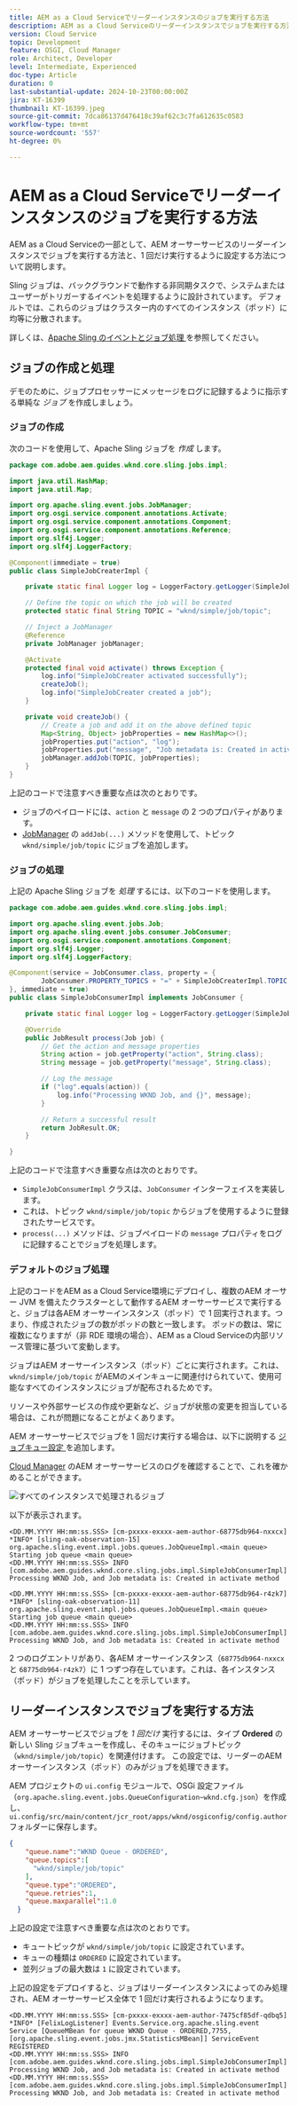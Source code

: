 ```yaml
---
title: AEM as a Cloud Serviceでリーダーインスタンスのジョブを実行する方法
description: AEM as a Cloud Serviceのリーダーインスタンスでジョブを実行する方法を説明します。
version: Cloud Service
topic: Development
feature: OSGI, Cloud Manager
role: Architect, Developer
level: Intermediate, Experienced
doc-type: Article
duration: 0
last-substantial-update: 2024-10-23T00:00:00Z
jira: KT-16399
thumbnail: KT-16399.jpeg
source-git-commit: 7dca86137d476418c39af62c3c7fa612635c0583
workflow-type: tm+mt
source-wordcount: '557'
ht-degree: 0%

---
```



# AEM as a Cloud Serviceでリーダーインスタンスのジョブを実行する方法

AEM as a Cloud Serviceの一部として、AEM オーサーサービスのリーダーインスタンスでジョブを実行する方法と、1 回だけ実行するように設定する方法について説明します。

Sling ジョブは、バックグラウンドで動作する非同期タスクで、システムまたはユーザーがトリガーするイベントを処理するように設計されています。 デフォルトでは、これらのジョブはクラスター内のすべてのインスタンス（ポッド）に均等に分散されます。

詳しくは、[Apache Sling のイベントとジョブ処理 ](https://sling.apache.org/documentation/bundles/apache-sling-eventing-and-job-handling.html) を参照してください。

## ジョブの作成と処理

デモのために、ジョブプロセッサーにメッセージをログに記録するように指示する単純な _ジョブ_ を作成しましょう。

### ジョブの作成

次のコードを使用して、Apache Sling ジョブを _作成_ します。

```java
package com.adobe.aem.guides.wknd.core.sling.jobs.impl;

import java.util.HashMap;
import java.util.Map;

import org.apache.sling.event.jobs.JobManager;
import org.osgi.service.component.annotations.Activate;
import org.osgi.service.component.annotations.Component;
import org.osgi.service.component.annotations.Reference;
import org.slf4j.Logger;
import org.slf4j.LoggerFactory;

@Component(immediate = true)
public class SimpleJobCreaterImpl {

    private static final Logger log = LoggerFactory.getLogger(SimpleJobCreaterImpl.class);

    // Define the topic on which the job will be created
    protected static final String TOPIC = "wknd/simple/job/topic";

    // Inject a JobManager
    @Reference
    private JobManager jobManager;

    @Activate
    protected final void activate() throws Exception {
        log.info("SimpleJobCreater activated successfully");
        createJob();
        log.info("SimpleJobCreater created a job");
    }

    private void createJob() {
        // Create a job and add it on the above defined topic
        Map<String, Object> jobProperties = new HashMap<>();
        jobProperties.put("action", "log");
        jobProperties.put("message", "Job metadata is: Created in activate method");
        jobManager.addJob(TOPIC, jobProperties);
    }
}
```

上記のコードで注意すべき重要な点は次のとおりです。

- ジョブのペイロードには、`action` と `message` の 2 つのプロパティがあります。
- [JobManager](https://javadoc.io/doc/com.adobe.aem/aem-sdk-api/latest/org/apache/sling/event/jobs/JobManager.html) の `addJob(...)` メソッドを使用して、トピック `wknd/simple/job/topic` にジョブを追加します。

### ジョブの処理

上記の Apache Sling ジョブを _処理_ するには、以下のコードを使用します。

```java
package com.adobe.aem.guides.wknd.core.sling.jobs.impl;

import org.apache.sling.event.jobs.Job;
import org.apache.sling.event.jobs.consumer.JobConsumer;
import org.osgi.service.component.annotations.Component;
import org.slf4j.Logger;
import org.slf4j.LoggerFactory;

@Component(service = JobConsumer.class, property = {
        JobConsumer.PROPERTY_TOPICS + "=" + SimpleJobCreaterImpl.TOPIC
}, immediate = true)
public class SimpleJobConsumerImpl implements JobConsumer {

    private static final Logger log = LoggerFactory.getLogger(SimpleJobConsumerImpl.class);

    @Override
    public JobResult process(Job job) {
        // Get the action and message properties
        String action = job.getProperty("action", String.class);
        String message = job.getProperty("message", String.class);

        // Log the message
        if ("log".equals(action)) {
            log.info("Processing WKND Job, and {}", message);
        }

        // Return a successful result
        return JobResult.OK;
    }

}
```

上記のコードで注意すべき重要な点は次のとおりです。

- `SimpleJobConsumerImpl` クラスは、`JobConsumer` インターフェイスを実装します。
- これは、トピック `wknd/simple/job/topic` からジョブを使用するように登録されたサービスです。
- `process(...)` メソッドは、ジョブペイロードの `message` プロパティをログに記録することでジョブを処理します。

### デフォルトのジョブ処理

上記のコードをAEM as a Cloud Service環境にデプロイし、複数のAEM オーサー JVM を備えたクラスターとして動作するAEM オーサーサービスで実行すると、ジョブは各AEM オーサーインスタンス（ポッド）で 1 回実行されます。つまり、作成されたジョブの数がポッドの数と一致します。 ポッドの数は、常に複数になりますが（非 RDE 環境の場合）、AEM as a Cloud Serviceの内部リソース管理に基づいて変動します。

ジョブはAEM オーサーインスタンス（ポッド）ごとに実行されます。これは、`wknd/simple/job/topic` がAEMのメインキューに関連付けられていて、使用可能なすべてのインスタンスにジョブが配布されるためです。

リソースや外部サービスの作成や更新など、ジョブが状態の変更を担当している場合は、これが問題になることがよくあります。

AEM オーサーサービスでジョブを 1 回だけ実行する場合は、以下に説明する [ ジョブキュー設定 ](#how-to-run-a-job-on-the-leader-instance) を追加します。

[Cloud Manager](https://experienceleague.adobe.com/en/docs/experience-manager-learn/cloud-service/debugging/debugging-aem-as-a-cloud-service/logs#cloud-manager) のAEM オーサーサービスのログを確認することで、これを確かめることができます。

![ すべてのインスタンスで処理されるジョブ ](./assets/run-job-once/job-processed-by-all-instances.png)


以下が表示されます。

```
<DD.MM.YYYY HH:mm:ss.SSS> [cm-pxxxx-exxxx-aem-author-68775db964-nxxcx] *INFO* [sling-oak-observation-15] org.apache.sling.event.impl.jobs.queues.JobQueueImpl.<main queue> Starting job queue <main queue>
<DD.MM.YYYY HH:mm:ss.SSS> INFO [com.adobe.aem.guides.wknd.core.sling.jobs.impl.SimpleJobConsumerImpl] Processing WKND Job, and Job metadata is: Created in activate method

<DD.MM.YYYY HH:mm:ss.SSS> [cm-pxxxx-exxxx-aem-author-68775db964-r4zk7] *INFO* [sling-oak-observation-11] org.apache.sling.event.impl.jobs.queues.JobQueueImpl.<main queue> Starting job queue <main queue>
<DD.MM.YYYY HH:mm:ss.SSS> INFO [com.adobe.aem.guides.wknd.core.sling.jobs.impl.SimpleJobConsumerImpl] Processing WKND Job, and Job metadata is: Created in activate method
```

2 つのログエントリがあり、各AEM オーサーインスタンス（`68775db964-nxxcx` と `68775db964-r4zk7`）に 1 つずつ存在しています。これは、各インスタンス（ポッド）がジョブを処理したことを示しています。

## リーダーインスタンスでジョブを実行する方法

AEM オーサーサービスでジョブを _1 回だけ_ 実行するには、タイプ **Ordered** の新しい Sling ジョブキューを作成し、そのキューにジョブトピック（`wknd/simple/job/topic`）を関連付けます。 この設定では、リーダーのAEM オーサーインスタンス（ポッド）のみがジョブを処理できます。

AEM プロジェクトの `ui.config` モジュールで、OSGi 設定ファイル（`org.apache.sling.event.jobs.QueueConfiguration~wknd.cfg.json`）を作成し、`ui.config/src/main/content/jcr_root/apps/wknd/osgiconfig/config.author` フォルダーに保存します。

```json
{
    "queue.name":"WKND Queue - ORDERED",
    "queue.topics":[
      "wknd/simple/job/topic"
    ],
    "queue.type":"ORDERED",
    "queue.retries":1,
    "queue.maxparallel":1.0
  }
```

上記の設定で注意すべき重要な点は次のとおりです。

- キュートピックが `wknd/simple/job/topic` に設定されています。
- キューの種類は `ORDERED` に設定されています。
- 並列ジョブの最大数は `1` に設定されています。

上記の設定をデプロイすると、ジョブはリーダーインスタンスによってのみ処理され、AEM オーサーサービス全体で 1 回だけ実行されるようになります。

```
<DD.MM.YYYY HH:mm:ss.SSS> [cm-pxxxx-exxxx-aem-author-7475cf85df-qdbq5] *INFO* [FelixLogListener] Events.Service.org.apache.sling.event Service [QueueMBean for queue WKND Queue - ORDERED,7755, [org.apache.sling.event.jobs.jmx.StatisticsMBean]] ServiceEvent REGISTERED
<DD.MM.YYYY HH:mm:ss.SSS> INFO [com.adobe.aem.guides.wknd.core.sling.jobs.impl.SimpleJobConsumerImpl] Processing WKND Job, and Job metadata is: Created in activate method
<DD.MM.YYYY HH:mm:ss.SSS> [com.adobe.aem.guides.wknd.core.sling.jobs.impl.SimpleJobConsumerImpl] Processing WKND Job, and Job metadata is: Created in activate method
```
